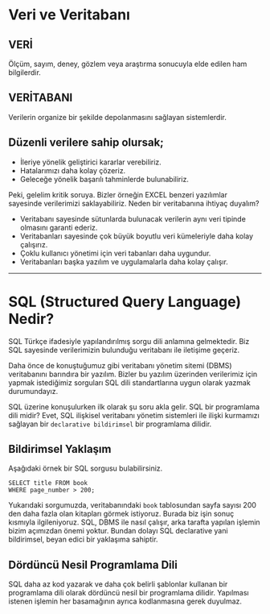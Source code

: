 # Veri ve Veritabanı

## VERİ
Ölçüm, sayım, deney, gözlem veya araştırma sonucuyla elde edilen ham bilgilerdir.

## VERİTABANI
Verilerin organize bir şekilde depolanmasını sağlayan sistemlerdir.

## Düzenli verilere sahip olursak;
* İleriye yönelik geliştirici kararlar verebiliriz.
* Hatalarımızı daha kolay çözeriz.
* Geleceğe yönelik başarılı tahminlerde bulunabiliriz.

Peki, gelelim kritik soruya. Bizler örneğin EXCEL benzeri yazılımlar sayesinde verilerimizi saklayabiliriz. Neden bir veritabanına ihtiyaç duyalım?

* Veritabanı sayesinde sütunlarda bulunacak verilerin aynı veri tipinde olmasını garanti ederiz.
* Veritabanları sayesinde çok büyük boyutlu veri kümeleriyle daha kolay çalışırız.
* Çoklu kullanıcı yönetimi için veri tabanları daha uygundur.
* Veritabanları başka yazılım ve uygulamalarla daha kolay çalışır.

---

# SQL (Structured Query Language) Nedir?
SQL Türkçe ifadesiyle yapılandırılmış sorgu dili anlamına gelmektedir. Biz SQL sayesinde verilerimizin bulunduğu veritabanı ile iletişime geçeriz.

Daha önce de konuştuğumuz gibi veritabanı yönetim sitemi (DBMS) veritabanını barındıra bir yazılım. Bizler bu yazılım üzerinden verilerimiz için yapmak istediğimiz sorguları SQL dili standartlarına uygun olarak yazmak durumundayız.

SQL üzerine konuşulurken ilk olarak şu soru akla gelir. SQL bir programlama dili midir? Evet, SQL ilişkisel veritabanı yönetim sistemleri ile ilişki kurmamızı sağlayan bir `declarative bildirimsel` bir programlama dilidir.

## Bildirimsel Yaklaşım
Aşağıdaki örnek bir SQL sorgusu bulabilirsiniz.

```
SELECT title FROM book
WHERE page_number > 200;
```

Yukarıdaki sorgumuzda, veritabanındaki `book` tablosundan sayfa sayısı 200 den daha fazla olan kitapları görmek istiyoruz. Burada biz işin sonuç kısmıyla ilgileniyoruz. SQL, DBMS ile nasıl çalışır, arka tarafta yapılan işlemin bizim açımızdan önemi yoktur. Bundan dolayı SQL declarative yani bildirimsel, beyan edici bir yaklaşıma sahiptir.

## Dördüncü Nesil Programlama Dili
SQL daha az kod yazarak ve daha çok belirli şablonlar kullanan bir programlama dili olarak dördüncü nesil bir programlama dilidir. Yapılması istenen işlemin her basamağının ayrıca kodlanmasına gerek duyulmaz.

